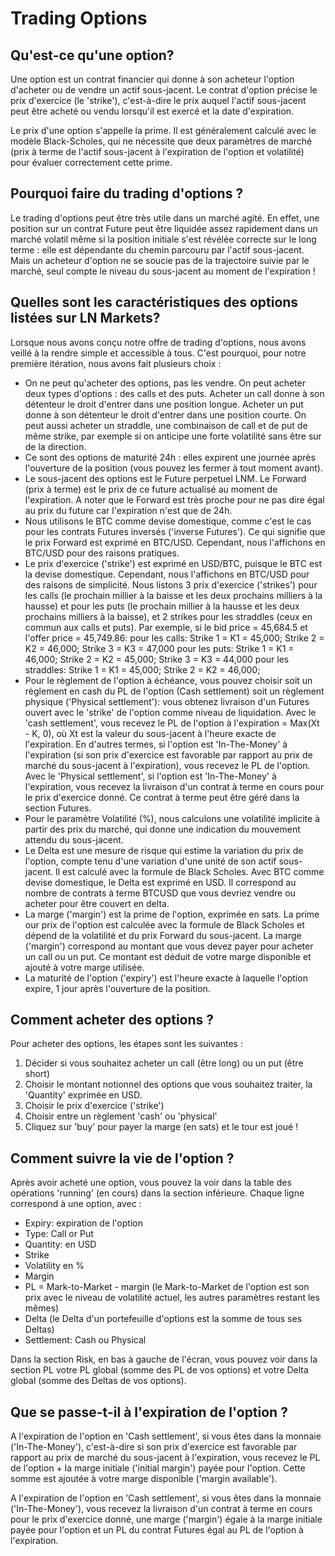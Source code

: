 # Trading Options

## Qu'est-ce qu'une option?

Une option est un contrat financier qui donne à son acheteur l'option d'acheter ou de vendre un actif sous-jacent. Le contrat d'option précise le prix d'exercice (le 'strike'), c'est-à-dire le prix auquel l'actif sous-jacent peut être acheté ou vendu lorsqu'il est exercé et la date d'expiration.

Le prix d'une option s'appelle la prime. Il est généralement calculé avec le modèle Black-Scholes, qui ne nécessite que deux paramètres de marché (prix à terme de l'actif sous-jacent à l'expiration de l'option et volatilité) pour évaluer correctement cette prime.

## Pourquoi faire du trading d'options ?

Le trading d'options peut être très utile dans un marché agité. En effet, une position sur un contrat Future peut être liquidée assez rapidement dans un marché volatil même si la position initiale s'est révélée correcte sur le long terme : elle est dépendante du chemin parcouru par l'actif sous-jacent.
Mais un acheteur d'option ne se soucie pas de la trajectoire suivie par le marché, seul compte le niveau du sous-jacent au moment de l'expiration !

## Quelles sont les caractéristiques des options listées sur LN Markets?

Lorsque nous avons conçu notre offre de trading d'options, nous avons veillé à la rendre simple et accessible à tous. C'est pourquoi, pour notre première itération, nous avons fait plusieurs choix :
- On ne peut qu'acheter des options, pas les vendre. On peut acheter deux types d'options : des calls et des puts. Acheter un call donne à son détenteur le droit d'entrer dans une position longue. Acheter un put donne à son détenteur le droit d'entrer dans une position courte. On peut aussi acheter un straddle, une combinaison de call et de put de même strike, par exemple si on anticipe une forte volatilité sans être sur de la direction.
- Ce sont des options de maturité 24h : elles expirent une journée après l'ouverture de la position (vous pouvez les fermer à tout moment avant).
- Le sous-jacent des options est le Future perpetuel LNM. Le Forward (prix à terme) est le prix de ce future actualisé au moment de l'expiration. A noter que le Forward est très proche pour ne pas dire égal au prix du future car l'expiration n'est que de 24h.
- Nous utilisons le BTC comme devise domestique, comme c'est le cas pour les contrats Futures inversés ('inverse Futures'). Ce qui signifie que le prix Forward est exprimé en BTC/USD. Cependant, nous l'affichons en BTC/USD pour des raisons pratiques.
- Le prix d'exercice ('strike') est exprimé en USD/BTC, puisque le BTC est la devise domestique. Cependant, nous l'affichons en BTC/USD pour des raisons de simplicité. Nous listons 3 prix d'exercice ('strikes') pour les calls (le prochain millier à la baisse et les deux prochains milliers à la hausse) et pour les puts (le prochain millier à la hausse et les deux prochains milliers à la baisse), et 2 strikes pour les straddles (ceux en commun aux calls et puts).
 Par exemple, si le bid price = 45,684.5 et l'offer price = 45,749.86:
    pour les calls: Strike 1 = K1 = 45,000; Strike 2 =  K2 = 46,000; Strike 3 =  K3 = 47,000
    pour les puts: Strike 1 = K1 = 46,000; Strike 2 =  K2 = 45,000; Strike 3 =  K3 = 44,000
    pour les straddles: Strike 1 = K1 = 45,000; Strike 2 = K2 = 46,000;
- Pour le règlement de l'option à échéance, vous pouvez choisir soit un règlement en cash du PL de l'option (Cash settlement) soit un règlement physique ('Physical settlement'): vous obtenez livraison d'un Futures ouvert avec le 'strike' de l'option comme niveau de liquidation.
Avec le 'cash settlement', vous recevez le PL de l'option à l'expiration = Max(Xt - K, 0), où Xt est la valeur du sous-jacent à l'heure exacte de l'expiration. En d'autres termes, si l'option est 'In-The-Money' à l'expiration (si son prix d'exercice est favorable par rapport au prix de marché du sous-jacent à l'expiration), vous recevez le PL de l'option.
Avec le 'Physical settlement', si l'option est 'In-The-Money' à l'expiration, vous recevez la livraison d'un contrat à terme en cours pour le prix d'exercice donné. Ce contrat à terme peut être géré dans la section Futures.
- Pour le paramètre Volatilité (%), nous calculons une volatilité implicite à partir des prix du marché, qui donne une indication du mouvement attendu du sous-jacent.
- Le Delta est une mesure de risque qui estime la variation du prix de l'option, compte tenu d'une variation d'une unité de son actif sous-jacent. Il est calculé avec la formule de Black Scholes. Avec BTC comme devise domestique, le Delta est exprimé en USD. Il correspond au nombre de contrats à terme BTCUSD que vous devriez vendre ou acheter pour être couvert en delta.
- La marge ('margin') est la prime de l'option, exprimée en sats. La prime our prix de l'option est calculée avec la formule de Black Scholes et dépend de la volatilité et du prix Forward du sous-jacent. La marge ('margin') correspond au montant que vous devez payer pour acheter un call ou un put. Ce montant est déduit de votre marge disponible et ajouté à votre marge utilisée.
- La maturité de l'option ('expiry') est l'heure exacte à laquelle l'option expire, 1 jour après l'ouverture de la position.

## Comment acheter des options ?

Pour acheter des options, les étapes sont les suivantes :
1. Décider si vous souhaitez acheter un call (être long) ou un put (être short) 
2. Choisir le montant notionnel des options que vous souhaitez traiter, la 'Quantity' exprimée en USD.
3. Choisir le prix d'exercice ('strike')
4. Choisir entre un règlement 'cash' ou 'physical'
5. Cliquez sur 'buy' pour payer la marge (en sats) et le tour est joué !

## Comment suivre la vie de l'option ?

Après avoir acheté une option, vous pouvez la voir dans la table des opérations 'running' (en cours) dans la section inférieure. Chaque ligne correspond à une option, avec :
- Expiry: expiration de l'option
- Type: Call or Put
- Quantity: en USD
- Strike
- Volatility en %
- Margin
- PL = Mark-to-Market - margin (le Mark-to-Market de l'option est son prix avec le niveau de volatilité actuel, les autres paramètres restant les mêmes)
- Delta (le Delta d'un portefeuille d'options est la somme de tous ses Deltas)
- Settlement: Cash ou Physical

Dans la section Risk, en bas à gauche de l'écran, vous pouvez voir dans la section PL votre PL global (somme des PL de vos options) et votre Delta global (somme des Deltas de vos options).

## Que se passe-t-il à l'expiration de l'option ?

A l'expiration de l'option en 'Cash settlement', si vous êtes dans la monnaie ('In-The-Money'), c'est-à-dire si son prix d'exercice est favorable par rapport au prix de marché du sous-jacent à l'expiration, vous recevez le PL de l'option + la marge initiale ('initial margin') payée pour l'option. Cette somme est ajoutée à votre marge disponible ('margin available').

A l'expiration de l'option en 'Cash settlement', si vous êtes dans la monnaie ('In-The-Money'), vous recevez la livraison d'un contrat à terme en cours pour le prix d'exercice donné, une marge ('margin') égale à la marge initiale payée pour l'option et un PL du contrat Futures égal au PL de l'option à l'expiration.

